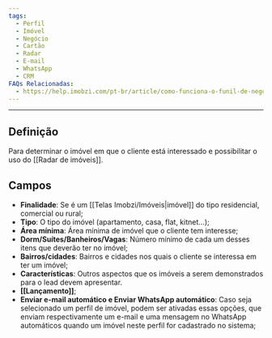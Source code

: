 ```yaml
---
tags:
  - Perfil
  - Imóvel
  - Negócio
  - Cartão
  - Radar
  - E-mail
  - WhatsApp
  - CRM
FAQs Relacionadas:
  - https://help.imobzi.com/pt-br/article/como-funciona-o-funil-de-negocios-h5u2aj/
---
```

---
## Definição

Para determinar o imóvel em que o cliente está interessado e possibilitar o uso do [[Radar de imóveis]].

## Campos

- **Finalidade**: Se é um [[Telas Imobzi/Imóveis|imóvel]] do tipo residencial, comercial ou rural;
- **Tipo**: O tipo do imóvel (apartamento, casa, flat, kitnet...);
- **Área mínima**: Área mínima de imóvel que o cliente tem interesse;
- **Dorm/Suítes/Banheiros/Vagas**: Número mínimo de cada um desses itens que deverão ter no imóvel;
- **Bairros/cidades**: Bairros e cidades nos quais o cliente se interessa em ter um imóvel;
- **Características**: Outros aspectos que os imóveis a serem demonstrados para o lead devem apresentar.
- **[[Lançamento]]**;
- **Enviar e-mail automático e Enviar WhatsApp automático**: Caso seja selecionado um perfil de imóvel, podem ser ativadas essas opções, que enviam respectivamente um e-mail e uma mensagem no WhatsApp automáticos quando um imóvel neste perfil for cadastrado no sistema;